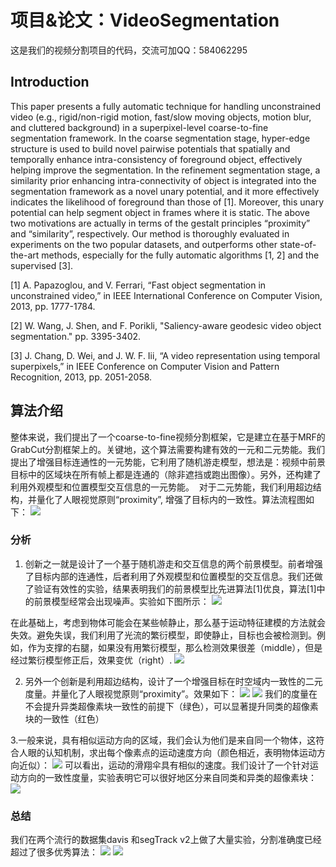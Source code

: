 # 项目&论文：VideoSegmentation
  这是我们的视频分割项目的代码，交流可加QQ：584062295

Introduction
---
This paper presents a fully automatic technique for handling unconstrained video (e.g., rigid/non-rigid motion, fast/slow moving objects, motion blur, and cluttered background) in a superpixel-level coarse-to-fine segmentation framework. In the coarse segmentation stage, hyper-edge structure is used to build novel pairwise potentials that spatially and temporally enhance intra-consistency of foreground object, effectively helping improve the segmentation. In the refinement segmentation stage, a similarity prior enhancing intra-connectivity of object is integrated into the segmentation framework as a novel unary potential, and it more effectively indicates the likelihood of foreground than those of [1]. Moreover, this unary potential can help segment object in frames where it is static. The above two motivations are actually in terms of the gestalt principles “proximity” and “similarity”, respectively. Our method is thoroughly evaluated in experiments on the two popular datasets, and outperforms other state-of-the-art methods, especially for the fully automatic algorithms [1, 2] and the supervised [3].


[1] A. Papazoglou, and V. Ferrari, “Fast object segmentation in unconstrained video,” in IEEE International Conference on Computer Vision,    2013, pp. 1777-1784.

[2]	W. Wang, J. Shen, and F. Porikli, "Saliency-aware geodesic video object segmentation." pp. 3395-3402.

[3]	J. Chang, D. Wei, and J. W. F. Iii, “A video representation using temporal superpixels,” in IEEE Conference on Computer Vision and Pattern Recognition, 2013, pp. 2051-2058.


## 算法介绍
整体来说，我们提出了一个coarse-to-fine视频分割框架，它是建立在基于MRF的GrabCut分割框架上的。关键地，这个算法需要构建有效的一元和二元势能。我们提出了增强目标连通性的一元势能，它利用了随机游走模型，想法是：视频中前景目标中的区域块在所有帧上都是连通的（除非遮挡或跑出图像）。另外，还构建了利用外观模型和位置模型交互信息的一元势能。  对于二元势能，我们利用超边结构，并量化了人眼视觉原则“proximity”, 增强了目标内的一致性。算法流程图如下：
![](https://github.com/sun521521/VideoSegmentation/blob/master/test/figure1.png)

### 分析
1. 创新之一就是设计了一个基于随机游走和交互信息的两个前景模型。前者增强了目标内部的连通性，后者利用了外观模型和位置模型的交互信息。我们还做了验证有效性的实验，结果表明我们的前景模型比先进算法[1]优良，算法[1]中的前景模型经常会出现噪声。实验如下图所示：
![](https://github.com/sun521521/VideoSegmentation/blob/master/test/figure9.png)

在此基础上，考虑到物体可能会在某些帧静止，那么基于运动特征建模的方法就会失效。避免失误，我们利用了光流的繁衍模型，即使静止，目标也会被检测到。例如，作为支撑的右腿，如果没有用繁衍模型，那么检测效果很差（middle），但是经过繁衍模型修正后，效果变优（right）.
![](https://github.com/sun521521/VideoSegmentation/blob/master/test/figure5.png)

2. 另外一个创新是利用超边结构，设计了一个增强目标在时空域内一致性的二元度量。并量化了人眼视觉原则“proximity”。效果如下：
  ![](https://github.com/sun521521/VideoSegmentation/blob/master/test/bottom-left.png)
  ![](https://github.com/sun521521/VideoSegmentation/blob/master/test/bottom-right.png)
我们的度量在不会提升异类超像素块一致性的前提下（绿色），可以显著提升同类的超像素块的一致性（红色）

3.一般来说，具有相似运动方向的区域，我们会认为他们是来自同一个物体，这符合人眼的认知机制，求出每个像素点的运动速度方向（颜色相近，表明物体运动方向近似）：
![](https://github.com/sun521521/VideoSegmentation/blob/master/test/figure41.png)
可以看出，运动的滑翔伞具有相似的速度。我们设计了一个针对运动方向的一致性度量，实验表明它可以很好地区分来自同类和异类的超像素块：
![](https://github.com/sun521521/VideoSegmentation/blob/master/test/figure42.png)

### 总结
我们在两个流行的数据集davis 和segTrack v2上做了大量实验，分割准确度已经超过了很多优秀算法：
![](https://github.com/sun521521/VideoSegmentation/blob/master/test/figure7.png)
![](https://github.com/sun521521/VideoSegmentation/blob/master/test/figure6.png)

